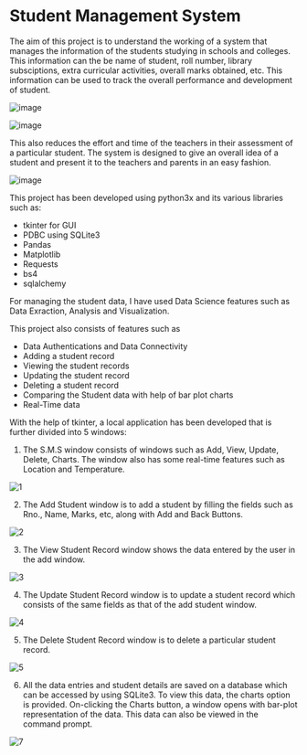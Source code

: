 # Student Management System

The aim of this project is to understand the working of a system that manages the information of the students studying in schools and colleges. This information can the be name of student, roll number, library subsciptions, extra curricular activities, overall marks obtained, etc. This information can be used to track the overall performance and development of student.

![image](https://user-images.githubusercontent.com/88525549/188596327-04bf1d8b-fb49-4a0b-a9d4-504d408af712.png)

![image](https://user-images.githubusercontent.com/88525549/188597871-8b821042-682f-4069-b39b-3ad6a8a1cc33.png)

This also reduces the effort and time of the teachers in their assessment of a particular student. The system is designed to give an overall idea of a student and present it to the teachers and parents in an easy fashion.

![image](https://user-images.githubusercontent.com/88525549/188597332-a5aba628-d2ea-46a6-9304-a92b18f125b7.png)


This project has been developed using python3x and its various libraries such as:

- tkinter for GUI
- PDBC using SQLite3
- Pandas
- Matplotlib
- Requests
- bs4
- sqlalchemy

For managing the student data, I have used Data Science features such as Data Exraction, Analysis and Visualization.

This project also consists of features such as 

- Data Authentications and Data Connectivity
- Adding a student record
- Viewing the student records
- Updating the student record
- Deleting a student record
- Comparing the Student data with help of bar plot charts
- Real-Time data 

With the help of tkinter,  a local application has been developed that is further divided into 5 windows:

1. The S.M.S window consists of windows such as Add, View, Update, Delete, Charts. The window also has some real-time features such as Location and Temperature.

![1](https://user-images.githubusercontent.com/88525549/188590695-7affd983-87a4-48f7-8bfb-7c92bf91efb4.png)

2. The Add Student window is to add a student by filling the fields such as Rno., Name, Marks, etc, along with Add and Back Buttons.

![2](https://user-images.githubusercontent.com/88525549/188591699-1c0ea461-0ede-41b9-8873-05649cab6ca4.png)

3. The View Student Record window shows the data entered by the user in the add window.

![3](https://user-images.githubusercontent.com/88525549/188592144-63279090-bf67-410d-a139-fd23f7fd4c0f.png)

4. The Update Student Record window is to update a student record which consists of the same fields as that of the add student window.

![4](https://user-images.githubusercontent.com/88525549/188592576-6bd86097-e86d-4dea-8b46-3d80e6b0547a.png)

5. The Delete Student Record window is to delete a particular student record.

![5](https://user-images.githubusercontent.com/88525549/188595246-553a1772-0242-42e3-95d3-fee6b31c9e68.png)

6. All the data entries and student details are saved on a database which can be accessed by using SQLite3. To view this data, the charts option is provided.
    On-clicking the Charts button, a window opens with bar-plot representation of the data. This data can also be viewed in the command prompt.
    
![7](https://user-images.githubusercontent.com/88525549/188595904-426578ed-853d-4813-b6a5-5f0ff0eee6ee.jpg)

